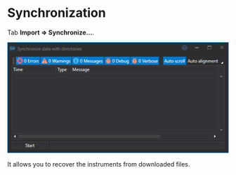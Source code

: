 # Synchronization

Tab **Import \=\> Synchronize...**.

![hydra sync](../../../images/hydra_sync.png)

It allows you to recover the instruments from downloaded files.
